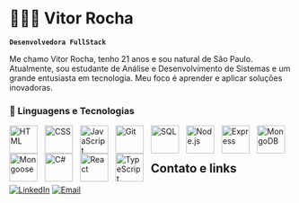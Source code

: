 # 👨🏻‍💻 Vitor Rocha

**`Desenvolvedora FullStack`**

Me chamo Vitor Rocha, tenho 21 anos e sou natural de São Paulo. Atualmente, sou estudante de Análise e Desenvolvimento de Sistemas e um grande entusiasta em tecnologia. Meu foco é aprender e aplicar soluções inovadoras. 



### 🤖 Linguagens e Tecnologias

<img 
    align="left" 
    alt="HTML"
    title="HTML" 
    width="50px" 
    style="padding-right: 10px;" 
    src="https://cdn.jsdelivr.net/gh/devicons/devicon@latest/icons/html5/html5-original.svg" 
/>
<img 
    align="left" 
    alt="CSS" 
    title="CSS"
    width="50px" 
    style="padding-right: 10px;" 
    src="https://cdn.jsdelivr.net/gh/devicons/devicon@latest/icons/css3/css3-original.svg" 
/>
<img 
    align="left" 
    alt="JavaScript" 
    title="JavaScript"
    width="50px" 
    style="padding-right: 10px;" 
    src="https://cdn.jsdelivr.net/gh/devicons/devicon@latest/icons/javascript/javascript-original.svg" 
/>



<img 
    align="left" 
    alt="Git" 
    title="Git"
    width="50px" 
    style="padding-right: 10px;" 
    src="https://cdn.jsdelivr.net/gh/devicons/devicon@latest/icons/git/git-original.svg" 
/>


<img 
    align="left" 
    alt="SQL" 
    title="SQL Server"
    width="50px" 
    style="padding-right: 10px;" 
    src="https://cdn.jsdelivr.net/gh/devicons/devicon@latest/icons/mysql/mysql-original.svg" 
/>


<img 
    align="left" 
    alt="Node.js" 
    title="Node.js"
    width="50px" 
    style="padding-right: 10px;" 
    src="https://cdn.jsdelivr.net/gh/devicons/devicon@latest/icons/nodejs/nodejs-plain-wordmark.svg" 
/>


<img 
    align="left" 
    alt="Express" 
    title="Express"
    width="50px" 
    style="padding-right: 10px;" 
    src="https://cdn.jsdelivr.net/gh/devicons/devicon@latest/icons/express/express-original-wordmark.svg" 
/>

<img 
    align="left" 
    alt="MongoDB" 
    title="MongoDB"
    width="50px" 
    style="padding-right: 10px;" 
    src="https://cdn.jsdelivr.net/gh/devicons/devicon@latest/icons/mongodb/mongodb-original-wordmark.svg"
    >

    
<img 
    align="left" 
    alt="Mongoose" 
    title="Mongoose"
    width="50" 
    style="padding-right: 10px;" 
    src="https://cdn.jsdelivr.net/gh/devicons/devicon@latest/icons/mongoose/mongoose-original-wordmark.svg"
    >

 <img 
    align="left" 
    alt="C#" 
    title="C#"
    width="50px" 
    style="padding-right: 10px;" 
    src="https://cdn.jsdelivr.net/gh/devicons/devicon@latest/icons/csharp/csharp-original.svg"
    >
     <img 
    align="left" 
    alt="React" 
    title="React"
    width="50px" 
    style="padding-right: 10px;" 
    src="https://cdn.jsdelivr.net/gh/devicons/devicon@latest/icons/react/react-original.svg"
    >
     <img 
    align="left" 
    alt="TypeScript" 
    title="TypeScript"
    width="50px" 
    style="padding-right: 10px;" 
    src="https://cdn.jsdelivr.net/gh/devicons/devicon@latest/icons/typescript/typescript-original.svg"
    >


<br/>
<br/>


## Contato e links
[![LinkedIn](https://img.shields.io/badge/-LinkedIn-0A66C2?logo=linkedin&logoColor=white&style=for-the-badge)](https://www.linkedin.com/in/vitrocha/)
[![Email](https://img.shields.io/badge/-Email-D14836?logo=gmail&logoColor=white&style=for-the-badge)](mailto:vitorcontato26@gmail.com)
